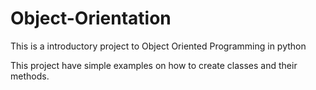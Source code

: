 # Object-Orientation
This is a introductory project to Object Oriented Programming in python

This project have simple examples on how to create classes and their methods.
